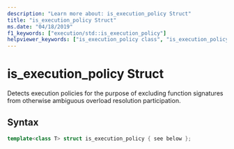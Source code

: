 ```yaml
---
description: "Learn more about: is_execution_policy Struct"
title: "is_execution_policy Struct"
ms.date: "04/18/2019"
f1_keywords: ["execution/std::is_execution_policy"]
helpviewer_keywords: ["is_execution_policy class", "is_execution_policy struct"]
---
```

# is_execution_policy Struct

Detects execution policies for the purpose of excluding function signatures from otherwise ambiguous overload resolution participation.

## Syntax

```cpp
template<class T> struct is_execution_policy { see below };
```
